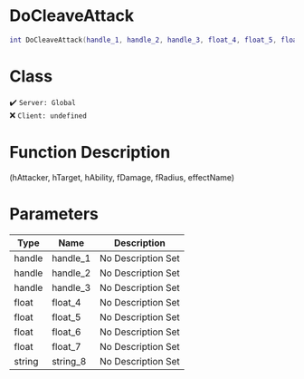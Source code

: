 # DoCleaveAttack
```lua
int DoCleaveAttack(handle_1, handle_2, handle_3, float_4, float_5, float_6, float_7, string_8)
```
# Class
✔️ `Server: Global`  
❌ `Client: undefined`  

# Function Description
(hAttacker, hTarget, hAbility, fDamage, fRadius, effectName)
# Parameters
Type|Name|Description
--|--|--
handle|handle_1|No Description Set
handle|handle_2|No Description Set
handle|handle_3|No Description Set
float|float_4|No Description Set
float|float_5|No Description Set
float|float_6|No Description Set
float|float_7|No Description Set
string|string_8|No Description Set
